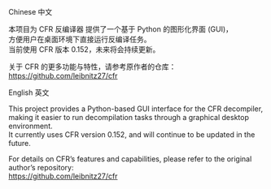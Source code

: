 Chinese 中文

本项目为 CFR 反编译器 提供了一个基于 Python 的图形化界面 (GUI)，<br>
方便用户在桌面环境下直接运行反编译任务。<br>
当前使用 CFR 版本 0.152，未来将会持续更新。<br>

关于 CFR 的更多功能与特性，请参考原作者的仓库：<br>
https://github.com/leibnitz27/cfr

English 英文

This project provides a Python-based GUI interface for the CFR decompiler,<br>
making it easier to run decompilation tasks through a graphical desktop environment.<br>
It currently uses CFR version 0.152, and will continue to be updated in the future.<br>

For details on CFR’s features and capabilities, please refer to the original author’s repository:<br>
https://github.com/leibnitz27/cfr

